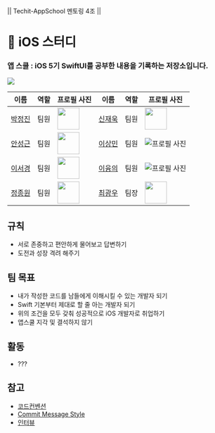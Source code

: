 || Techit-AppSchool 멘토링 4조 ||
# :apple: iOS 스터디

### 앱 스쿨 : iOS 5기 SwiftUI를 공부한 내용을 기록하는 저장소입니다.

![](https://pbs.twimg.com/media/FIMXRJmXwAsLO7N?format=jpg&name=small)


| 이름          | 역할              | 프로필 사진                               | 이름          | 역할              | 프로필 사진                               |
|---------------|-------------------|--------------------------------------------|---------------|-------------------|--------------------------------------------|
| [박정진](https://github.com/canadaprogrammer) | 팀원 | <img src="https://avatars.githubusercontent.com/u/25374253?v=4" width="50" height="50"> | [신재욱](https://github.com/shin-jae-uk) | 팀원 | <img src="https://avatars.githubusercontent.com/u/54437989?v=4" width="50" height="50"> |
| [안성근](https://github.com/mo-si-dev) | 팀원 | <img src="https://avatars.githubusercontent.com/u/72062051?v=4" width="50" height="50"> | [이상민](https://github.com/rmfls0606) | 팀원 | ![프로필 사진]() |
| [이서경](https://github.com/seokyung402) | 팀원 | <img src="https://avatars.githubusercontent.com/u/105649543?v=4" width="50" height="50"> | [이융의](https://github.com/iyungui) | 팀원 | ![프로필 사진]() |
| [정종원](https://github.com/jjwon2149) | 팀원 | <img src="https://avatars.githubusercontent.com/u/45623603?v=4" width="50" height="50"> | [최광우](https://github.com/madcow95) | 팀장 | <img src="https://avatars.githubusercontent.com/u/78129823?v=4" width="50" height="50"> |


## 규칙 
- 서로 존중하고 편안하게 물어보고 답변하기
- 도전과 성장 격려 해주기
  
## 팀 목표
- 내가 작성한 코드를 남들에게 이해시킬 수 있는 개발자 되기
- Swift 기본부터 제대로 할 줄 아는 개발자 되기
- 위의 조건을 모두 갖춰 성공적으로 iOS 개발자로 취업하기
- 앱스쿨 지각 및 결석하지 않기

## 활동
- ???
## 참고
- [코드컨벤션](https://github.com/StyleShare/swift-style-guide)
- [Commit Message Style](https://blog.munilive.com/posts/my-git-commit-guide.html)
- [인터뷰](https://github.com/JeaSungLEE/iOSInterviewquestions?tab=readme-ov-file)

